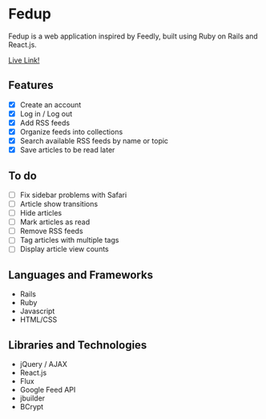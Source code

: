 # Fedup
Fedup is a web application inspired by Feedly, built using Ruby on Rails and React.js.

[Live Link!][liveLink]

[liveLink]: http://www.fedup.xyz

## Features

- [X] Create an account
- [X] Log in / Log out
- [X] Add RSS feeds
- [X] Organize feeds into collections
- [X] Search available RSS feeds by name or topic
- [X] Save articles to be read later

## To do
- [ ] Fix sidebar problems with Safari
- [ ] Article show transitions
- [ ] Hide articles
- [ ] Mark articles as read
- [ ] Remove RSS feeds
- [ ] Tag articles with multiple tags
- [ ] Display article view counts

## Languages and Frameworks
- Rails
- Ruby
- Javascript
- HTML/CSS

## Libraries and Technologies
- jQuery / AJAX
- React.js
- Flux
- Google Feed API
- jbuilder
- BCrypt
